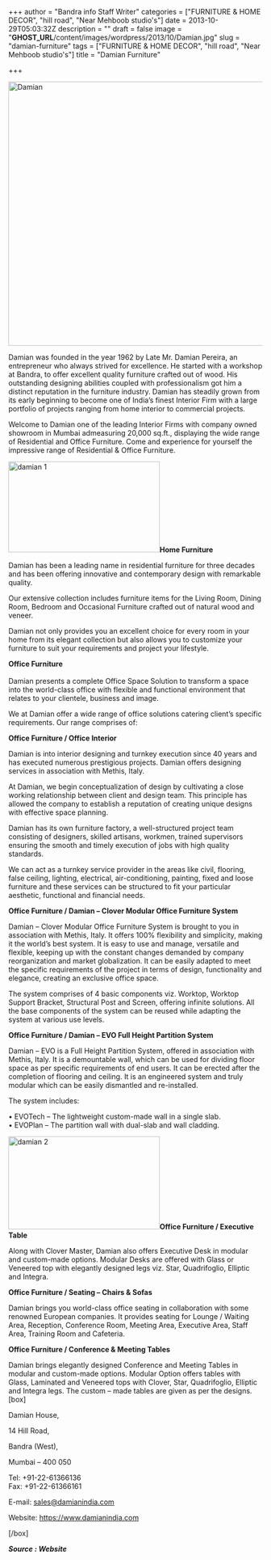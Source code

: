 +++
author = "Bandra info Staff Writer"
categories = ["FURNITURE &amp; HOME DECOR", "hill road", "Near Mehboob studio's"]
date = 2013-10-29T05:03:32Z
description = ""
draft = false
image = "__GHOST_URL__/content/images/wordpress/2013/10/Damian.jpg"
slug = "damian-furniture"
tags = ["FURNITURE &amp; HOME DECOR", "hill road", "Near Mehboob studio's"]
title = "Damian Furniture"

+++


<p><a href="https://i0.wp.com/bandra.info/wp-content/uploads/2013/10/Damian.jpg?ssl=1"><img loading="lazy" class="size-full wp-image-4565 aligncenter" alt="Damian" src="https://i0.wp.com/bandra.info/wp-content/uploads/2013/10/Damian.jpg?resize=600%2C523&#038;ssl=1" width="600" height="523" srcset="https://i0.wp.com/bandra.info/wp-content/uploads/2013/10/Damian.jpg?w=600&amp;ssl=1 600w, https://i0.wp.com/bandra.info/wp-content/uploads/2013/10/Damian.jpg?resize=300%2C261&amp;ssl=1 300w" sizes="(max-width: 600px) 100vw, 600px" data-recalc-dims="1" /></a></p>
<p>Damian was founded in the year 1962 by Late Mr. Damian Pereira, an entrepreneur who always strived for excellence. He started with a workshop at Bandra, to offer excellent quality furniture crafted out of wood. His outstanding designing abilities coupled with professionalism got him a distinct reputation in the furniture industry. Damian has steadily grown from its early beginning to become one of India&#8217;s finest Interior Firm with a large portfolio of projects ranging from home interior to commercial projects.</p>
<p>Welcome to Damian one of the leading Interior Firms with company owned showroom in Mumbai admeasuring 20,000 sq.ft., displaying the wide range of Residential and Office Furniture. Come and experience for yourself the impressive range of Residential &amp; Office Furniture.</p>
<p><a href="https://i2.wp.com/bandra.info/wp-content/uploads/2013/10/damian-1.jpg?ssl=1"><img loading="lazy" class="size-medium wp-image-4566 alignright" alt="damian 1" src="https://i2.wp.com/bandra.info/wp-content/uploads/2013/10/damian-1.jpg?resize=300%2C180&#038;ssl=1" width="300" height="180" srcset="https://i2.wp.com/bandra.info/wp-content/uploads/2013/10/damian-1.jpg?resize=300%2C180&amp;ssl=1 300w, https://i2.wp.com/bandra.info/wp-content/uploads/2013/10/damian-1.jpg?w=349&amp;ssl=1 349w" sizes="(max-width: 300px) 100vw, 300px" data-recalc-dims="1" /></a><b>Home Furniture</b></p>
<p>Damian has been a leading name in residential furniture for three decades and has been offering innovative and contemporary design with remarkable quality.</p>
<p>Our extensive collection includes furniture items for the Living Room, Dining Room, Bedroom and Occasional Furniture crafted out of natural wood and veneer.</p>
<p>Damian not only provides you an excellent choice for every room in your home from its elegant collection but also allows you to customize your furniture to suit your requirements and project your lifestyle.</p>
<p><b>Office Furniture<br />
</b><br />
Damian presents a complete Office Space Solution to transform a space into the world-class office with flexible and functional environment that relates to your clientele, business and image.</p>
<p>We at Damian offer a wide range of office solutions catering client&#8217;s specific requirements. Our range comprises of:</p>
<p><b>Office Furniture / Office Interior</b></p>
<p>Damian is into interior designing and turnkey execution since 40 years and has executed numerous prestigious projects. Damian offers designing services in association with Methis, Italy.</p>
<p>At Damian, we begin conceptualization of design by cultivating a close working relationship between client and design team. This principle has allowed the company to establish a reputation of creating unique designs with effective space planning.</p>
<p>Damian has its own furniture factory, a well-structured project team consisting of designers, skilled artisans, workmen, trained supervisors ensuring the smooth and timely execution of jobs with high quality standards.</p>
<p>We can act as a turnkey service provider in the areas like civil, flooring, false ceiling, lighting, electrical, air-conditioning, painting, fixed and loose furniture and these services can be structured to fit your particular aesthetic, functional and financial needs.</p>
<p><b>Office Furniture / Damian &#8211; Clover Modular Office Furniture System</b></p>
<p>Damian – Clover Modular Office Furniture System is brought to you in association with Methis, Italy. It offers 100% flexibility and simplicity, making it the world&#8217;s best system. It is easy to use and manage, versatile and flexible, keeping up with the constant changes demanded by company reorganization and market globalization. It can be easily adapted to meet the specific requirements of the project in terms of design, functionality and elegance, creating an exclusive office space.</p>
<p>The system comprises of 4 basic components viz. Worktop, Worktop Support Bracket, Structural Post and Screen, offering infinite solutions. All the base components of the system can be reused while adapting the system at various use levels.</p>
<p><b>Office Furniture / Damian &#8211; EVO Full Height Partition System</b></p>
<p>Damian – EVO is a Full Height Partition System, offered in association with Methis, Italy. It is a demountable wall, which can be used for dividing floor space as per specific requirements of end users. It can be erected after the completion of flooring and ceiling. It is an engineered system and truly modular which can be easily dismantled and re-installed.</p>
<p>The system includes:</p>
<p>• EVOTech – The lightweight custom-made wall in a single slab.<br />
• EVOPlan – The partition wall with dual-slab and wall cladding.</p>
<p><a href="https://i2.wp.com/bandra.info/wp-content/uploads/2013/10/damian-2.jpg?ssl=1"><img loading="lazy" class="size-medium wp-image-4564 alignleft" alt="damian 2" src="https://i2.wp.com/bandra.info/wp-content/uploads/2013/10/damian-2.jpg?resize=300%2C184&#038;ssl=1" width="300" height="184" srcset="https://i2.wp.com/bandra.info/wp-content/uploads/2013/10/damian-2.jpg?resize=300%2C184&amp;ssl=1 300w, https://i2.wp.com/bandra.info/wp-content/uploads/2013/10/damian-2.jpg?w=338&amp;ssl=1 338w" sizes="(max-width: 300px) 100vw, 300px" data-recalc-dims="1" /></a><b>Office Furniture / Executive Table</b></p>
<p>Along with Clover Master, Damian also offers Executive Desk in modular and custom-made options. Modular Desks are offered with Glass or Veneered top with elegantly designed legs viz. Star, Quadrifoglio, Elliptic and Integra.</p>
<p><b>Office Furniture / Seating – Chairs &amp; Sofas</b></p>
<p>Damian brings you world-class office seating in collaboration with some renowned European companies. It provides seating for Lounge / Waiting Area, Reception, Conference Room, Meeting Area, Executive Area, Staff Area, Training Room and Cafeteria.</p>
<p><b>Office Furniture / Conference &amp; Meeting Tables</b></p>
<p>Damian brings elegantly designed Conference and Meeting Tables in modular and custom-made options. Modular Option offers tables with Glass, Laminated and Veneered tops with Clover, Star, Quadrifoglio, Elliptic and Integra legs. The custom – made tables are given as per the designs.<br />
[box]</p>
<p>Damian House,</p>
<p>14 Hill Road,</p>
<p>Bandra (West),</p>
<p>Mumbai &#8211; 400 050</p>
<p>Tel: +91-22-61366136<br />
Fax: +91-22-61366161</p>
<p>E-mail: <a href="mailto:sales@damianindia.com" target="_blank">sales@damianindia.com</a></p>
<p>Website: <a href="https://www.damianindia.com">https://www.damianindia.com</a></p>
<p>[/box]</p>
<p><em><strong>Source : Website</strong></em></p>




